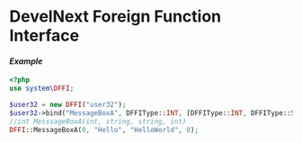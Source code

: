 # DevelNext Foreign Function Interface

#### *Example*

```php
<?php
use system\DFFI;

$user32 = new DFFI("user32");
$user32->bind("MessageBoxA", DFFIType::INT, [DFFIType::INT, DFFIType::STRING, DFFIType::STRING, DFFIType::INT]);
//int MesssageBoxA(int, string, string, int)
DFFI::MessageBoxA(0, "Hello", "HelloWorld", 0);
```
